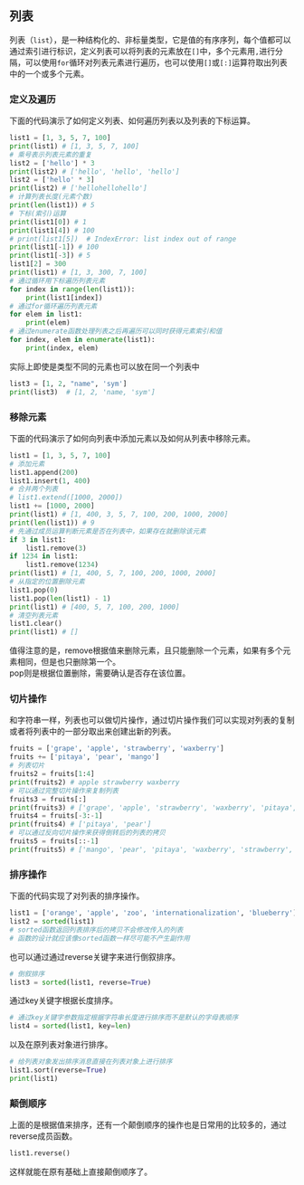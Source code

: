 ## 列表
列表（`list`），是一种结构化的、非标量类型，它是值的有序序列，每个值都可以通过索引进行标识，定义列表可以将列表的元素放在`[]`中，多个元素用`,`进行分隔，可以使用`for`循环对列表元素进行遍历，也可以使用`[]`或`[:]`运算符取出列表中的一个或多个元素。    
### 定义及遍历
下面的代码演示了如何定义列表、如何遍历列表以及列表的下标运算。   
```Python
list1 = [1, 3, 5, 7, 100]
print(list1) # [1, 3, 5, 7, 100]
# 乘号表示列表元素的重复
list2 = ['hello'] * 3
print(list2) # ['hello', 'hello', 'hello']
list2 = ['hello' * 3]   
print(list2) # ['hellohellohello']   
# 计算列表长度(元素个数)
print(len(list1)) # 5
# 下标(索引)运算
print(list1[0]) # 1
print(list1[4]) # 100
# print(list1[5])  # IndexError: list index out of range
print(list1[-1]) # 100
print(list1[-3]) # 5
list1[2] = 300
print(list1) # [1, 3, 300, 7, 100]
# 通过循环用下标遍历列表元素
for index in range(len(list1)):
    print(list1[index])
# 通过for循环遍历列表元素
for elem in list1:
    print(elem)
# 通过enumerate函数处理列表之后再遍历可以同时获得元素索引和值
for index, elem in enumerate(list1):
    print(index, elem)
```
实际上即使是类型不同的元素也可以放在同一个列表中   
```python
list3 = [1, 2, "name", 'sym']   
print(list3)  # [1, 2, 'name, 'sym']    
```  
### 移除元素
下面的代码演示了如何向列表中添加元素以及如何从列表中移除元素。   
```Python
list1 = [1, 3, 5, 7, 100]
# 添加元素
list1.append(200)
list1.insert(1, 400)
# 合并两个列表
# list1.extend([1000, 2000])
list1 += [1000, 2000]
print(list1) # [1, 400, 3, 5, 7, 100, 200, 1000, 2000]
print(len(list1)) # 9
# 先通过成员运算判断元素是否在列表中，如果存在就删除该元素
if 3 in list1:
	list1.remove(3)
if 1234 in list1:
    list1.remove(1234)
print(list1) # [1, 400, 5, 7, 100, 200, 1000, 2000]
# 从指定的位置删除元素
list1.pop(0)
list1.pop(len(list1) - 1)
print(list1) # [400, 5, 7, 100, 200, 1000]
# 清空列表元素
list1.clear()
print(list1) # []
```
值得注意的是，remove根据值来删除元素，且只能删除一个元素，如果有多个元素相同，但是也只删除第一个。   
pop则是根据位置删除，需要确认是否存在该位置。   
### 切片操作
和字符串一样，列表也可以做切片操作，通过切片操作我们可以实现对列表的复制或者将列表中的一部分取出来创建出新的列表。   
```Python
fruits = ['grape', 'apple', 'strawberry', 'waxberry']
fruits += ['pitaya', 'pear', 'mango']
# 列表切片
fruits2 = fruits[1:4]
print(fruits2) # apple strawberry waxberry
# 可以通过完整切片操作来复制列表
fruits3 = fruits[:]
print(fruits3) # ['grape', 'apple', 'strawberry', 'waxberry', 'pitaya', 'pear', 'mango']
fruits4 = fruits[-3:-1]
print(fruits4) # ['pitaya', 'pear']
# 可以通过反向切片操作来获得倒转后的列表的拷贝
fruits5 = fruits[::-1]
print(fruits5) # ['mango', 'pear', 'pitaya', 'waxberry', 'strawberry', 'apple', 'grape']
```
### 排序操作
下面的代码实现了对列表的排序操作。
```Python
list1 = ['orange', 'apple', 'zoo', 'internationalization', 'blueberry']
list2 = sorted(list1)
# sorted函数返回列表排序后的拷贝不会修改传入的列表
# 函数的设计就应该像sorted函数一样尽可能不产生副作用
```
也可以通过通过reverse关键字来进行倒叙排序。             
```Python  
# 倒叙排序    
list3 = sorted(list1, reverse=True)    
```   
通过key关键字根据长度排序。   
```Python
# 通过key关键字参数指定根据字符串长度进行排序而不是默认的字母表顺序  
list4 = sorted(list1, key=len)     
```   
以及在原列表对象进行排序。   
```Python
# 给列表对象发出排序消息直接在列表对象上进行排序
list1.sort(reverse=True)  
print(list1)  
```  
### 颠倒顺序
上面的是根据值来排序，还有一个颠倒顺序的操作也是日常用的比较多的，通过reverse成员函数。   
```Python
list1.reverse()   
```  
这样就能在原有基础上直接颠倒顺序了。  